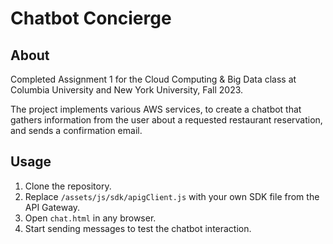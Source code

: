 # Chatbot Concierge #

## About ##

Completed Assignment 1 for the Cloud Computing & Big Data
class at Columbia University and New York University, Fall 2023.

The project implements various AWS services, to create a chatbot that gathers information
from the user about a requested restaurant reservation, and sends a confirmation email.  

## Usage ##

1. Clone the repository.
2. Replace `/assets/js/sdk/apigClient.js` with your own SDK file from the API
   Gateway.
3. Open `chat.html` in any browser.
4. Start sending messages to test the chatbot interaction.

